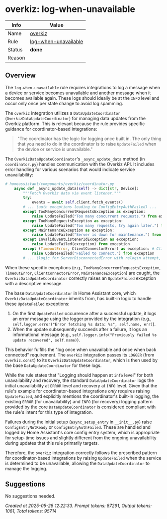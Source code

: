 # overkiz: log-when-unavailable

| Info   | Value                                                                    |
|--------|--------------------------------------------------------------------------|
| Name   | [overkiz](https://www.home-assistant.io/integrations/overkiz/) |
| Rule   | [log-when-unavailable](https://developers.home-assistant.io/docs/core/integration-quality-scale/rules/log-when-unavailable)                                                     |
| Status | **done**                                       |
| Reason |                                                                          |

## Overview

The `log-when-unavailable` rule requires integrations to log a message when a device or service becomes unavailable and another message when it becomes available again. These logs should ideally be at the `INFO` level and occur only once per state change to avoid log spamming.

The `overkiz` integration utilizes a `DataUpdateCoordinator` (`OverkizDataUpdateCoordinator`) for managing data updates from the Overkiz platform. This is relevant because the rule provides specific guidance for coordinator-based integrations:

> "The coordinator has the logic for logging once built in. The only thing that you need to do in the coordinator is to raise `UpdateFailed` when the device or service is unavailable."

The `OverkizDataUpdateCoordinator`'s `_async_update_data` method (in `coordinator.py`) handles communication with the Overkiz API. It includes error handling for various scenarios that would indicate service unavailability:

```python
# homeassistant/components/overkiz/coordinator.py
    async def _async_update_data(self) -> dict[str, Device]:
        """Fetch Overkiz data via event listener."""
        try:
            events = await self.client.fetch_events()
        # ... (auth exceptions leading to ConfigEntryAuthFailed) ...
        except TooManyConcurrentRequestsException as exception:
            raise UpdateFailed("Too many concurrent requests.") from exception
        except TooManyRequestsException as exception:
            raise UpdateFailed("Too many requests, try again later.") from exception
        except MaintenanceException as exception:
            raise UpdateFailed("Server is down for maintenance.") from exception
        except InvalidEventListenerIdException as exception:
            raise UpdateFailed(exception) from exception
        except (TimeoutError, ClientConnectorError) as exception: # ClientConnectorError includes aiohttp.ClientOSError
            raise UpdateFailed("Failed to connect.") from exception
        # ... (logic for ServerDisconnectedError with relogin attempt, which may also raise UpdateFailed) ...
```

When these specific exceptions (e.g., `TooManyConcurrentRequestsException`, `TimeoutError`, `ClientConnectorError`, `MaintenanceException`) are caught, the `OverkizDataUpdateCoordinator` correctly raises an `UpdateFailed` exception with a descriptive message.

The base `DataUpdateCoordinator` in Home Assistant core, which `OverkizDataUpdateCoordinator` inherits from, has built-in logic to handle these `UpdateFailed` exceptions:
1.  On the first `UpdateFailed` occurrence after a successful update, it logs an error message using the logger provided by the integration (e.g., `self.logger.error("Error fetching %s data: %s", self.name, err)`).
2.  When the update subsequently succeeds after a failure, it logs an informational message (e.g., `self.logger.info("Previously failed %s update recovered", self.name)`).

This behavior fulfills the "log once when unavailable and once when back connected" requirement. The `overkiz` integration passes its `LOGGER` (from `overkiz.const`) to its `OverkizDataUpdateCoordinator`, which is then used by the base `DataUpdateCoordinator` for these logs.

While the rule states that "Logging should happen at `info` level" for both unavailability and recovery, the standard `DataUpdateCoordinator` logs the initial unavailability at `ERROR` level and recovery at `INFO` level. Given that the rule's example for coordinator-based integrations *only* requires raising `UpdateFailed`, and explicitly mentions the coordinator's built-in logging, the existing `ERROR` (for unavailability) and `INFO` (for recovery) logging pattern provided by the core `DataUpdateCoordinator` is considered compliant with the rule's intent for this type of integration.

Failures during the initial setup (`async_setup_entry` in `__init__.py`) raise `ConfigEntryNotReady` or `ConfigEntryAuthFailed`. These are handled and logged by Home Assistant's core config entry system, which is appropriate for setup-time issues and slightly different from the ongoing unavailability during updates that this rule primarily targets.

Therefore, the `overkiz` integration correctly follows the prescribed pattern for coordinator-based integrations by raising `UpdateFailed` when the service is determined to be unavailable, allowing the `DataUpdateCoordinator` to manage the logging.

## Suggestions

No suggestions needed.

_Created at 2025-05-28 12:22:33. Prompt tokens: 87291, Output tokens: 1061, Total tokens: 95714_
